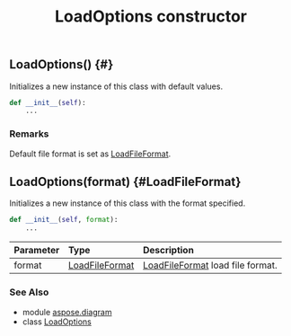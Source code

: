 ﻿---
title: LoadOptions constructor
second_title: Aspose.Diagram for Python via .NET API References
description: 
type: docs
weight: 10
url: /python-net/aspose.diagram/loadoptions/__init__/
is_root: false
---

## LoadOptions() {#}

Initializes a new instance of this class with default values.



```python
def __init__(self):
    ...
```


### Remarks

Default file format is set as [LoadFileFormat](/diagram/python-net/aspose.diagram/loadfileformat).

## LoadOptions(format) {#LoadFileFormat}

Initializes a new instance of this class with the format specified.



```python
def __init__(self, format):
    ...
```


| Parameter | Type | Description |
| :- | :- | :- |
| format | [LoadFileFormat](/diagram/python-net/aspose.diagram/loadfileformat) | [LoadFileFormat](/diagram/python-net/aspose.diagram/loadfileformat) load file format. |



### See Also
* module [aspose.diagram](../../)
* class [LoadOptions](/diagram/python-net/aspose.diagram/loadoptions)
